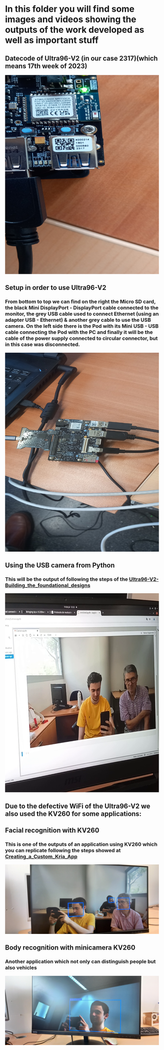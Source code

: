 # In this folder you will find some images and videos showing the outputs of the work developed as well as important stuff
## Datecode of Ultra96-V2 (in our case 2317)(which means 17th week of 2023)
<img src="Datecode.jpg" width="650" height="650">

## Setup in order to use Ultra96-V2
### From bottom to top we can find on the right the Micro SD card, the black Mini DisplayPort - DisplayPort cable connected to the monitor, the grey USB cable used to connect Ethernet (using an adapter USB - Ethernet) & another grey cable to use the USB camera. On the left side there is the Pod with its Mini USB - USB cable connecting the Pod with the PC and finally it will be the cable of the power supply connected to circular connector, but in this case was disconnected.
<img src="Ultra96V2-Setup.jpg" width="650" height="650">

## Using the USB camera from Python
### This will be the output of following the steps of the [Ultra96-V2-Building_the_foundational_designs](../Projects/Ultra96-V2-Building_the_foundational_designs.sh)
<img src="Camera_Python.png" width="650" height="650">

## Due to the defective WiFi of the Ultra96-V2 we also used the KV260 for some applications:
## Facial recognition with KV260 
### This is one of the outputs of an application using KV260 which you can replicate following the steps showed at [Creating_a_Custom_Kria_App](../Projects/Creating_a_Custom_Kria_App.sh)
<img src="Facial_recognition_Kria.jpg">

## Body recognition with minicamera KV260 
### Another application which not only can distinguish people but also vehicles
<img src="Body_recognition_Kria.jpg">

